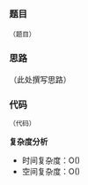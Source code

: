 ### 题目

```
（题目）

```

### 思路

（此处撰写思路）

### 代码

```typescript
（代码）
```

**复杂度分析**

- 时间复杂度：O() 
- 空间复杂度：O()
